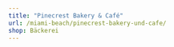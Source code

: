 ```yaml
---
title: "Pinecrest Bakery & Café"
url: /miami-beach/pinecrest-bakery-und-cafe/
shop: Bäckerei
---
```

